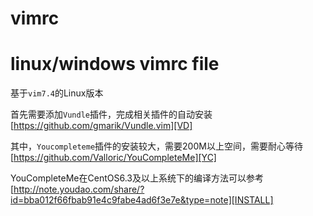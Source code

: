 # vimrc
linux/windows vimrc file
===========================

基于`vim7.4`的Linux版本

首先需要添加`Vundle`插件，完成相关插件的自动安装
[https://github.com/gmarik/Vundle.vim][VD]

其中，`Youcompleteme`插件的安装较大，需要200M以上空间，需要耐心等待
[https://github.com/Valloric/YouCompleteMe][YC]

YouCompleteMe在CentOS6.3及以上系统下的编译方法可以参考
[http://note.youdao.com/share/?id=bba012f66fbab91e4c9fabe4ad6f3e7e&type=note][INSTALL]

[VD]: http://sublimetext.com
[YC]:https://github.com/Valloric/YouCompleteMe
[INSTALL]:http://note.youdao.com/share/?id=bba012f66fbab91e4c9fabe4ad6f3e7e&type=note
